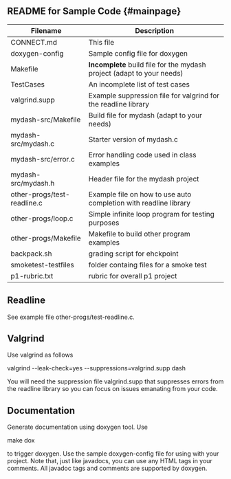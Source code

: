 
README for Sample Code {#mainpage}
----------------------

|Filename       | Description                                                                  |
|---------------|------------------------------------------------------------------------------|
|CONNECT.md     |This file                                                                     |
|doxygen-config |Sample config file for doxygen                                                |
|Makefile       |**Incomplete** build file for the mydash project (adapt to your needs)        |
|TestCases      |An incomplete list of test cases                                              |
|valgrind.supp  |Example suppression file for valgrind for the readline library                |
|mydash-src/Makefile      | Build file for mydash (adapt to your needs)                        |
|mydash-src/mydash.c      | Starter version of mydash.c                                        |
|mydash-src/error.c       | Error handling code used in class examples                         |
|mydash-src/mydash.h      | Header file for the mydash project                                 |
|other-progs/test-readline.c|Example file on how to use auto completion with readline library  |
|other-progs/loop.c       |Simple infinite loop program for testing purposes                   |
|other-progs/Makefile     |Makefile to build other program examples                            |
|backpack.sh              | grading script for ehckpoint                                       |
|smoketest-testfiles     | folder containg files for a smoke test                              |
|p1-rubric.txt            | rubric for overall p1 project                                      |

Readline
--------

See example file other-progs/test-readline.c.

Valgrind
--------

Use valgrind as follows

valgrind --leak-check=yes --suppressions=valgrind.supp dash

You will need the suppression file valgrind.supp that suppresses errors from
the readline library so you can focus on issues emanating from your code.

Documentation
-------------

Generate documentation using doxygen tool. Use 

make dox

to trigger doxygen. Use the sample doxygen-config file for using with your
project. Note that, just like javadocs, you can use any HTML tags in your
comments. All javadoc tags and comments are supported by doxygen.

